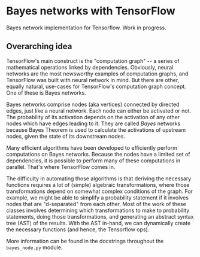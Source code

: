 # Bayes networks with TensorFlow

Bayes network implementation for Tensorflow. Work in progress.

## Overarching idea

TensorFlow's main construct is the "computation graph" -- a series of mathematical operations linked by dependencies. Obviously, neural networks are the most newsworthy examples of computation graphs, and TensorFlow was built with neural network in mind. But there are other, equally natural, use-cases for TensorFlow's computation graph concept. One of these is Bayes networks.

Bayes networks comprise nodes (aka vertices) connected by directed edges, just like a neural network. Each node can either be activated or not. The probability of its activation depends on the activation of any other nodes which have edges leading to it. They are called _Bayes_ networks because Bayes Theorem is used to calculate the activations of upstream nodes, given the state of its downstream nodes.

Many efficient algorithms have been developed to efficiently perform computations on Bayes networks. Because the nodes have a limited set of dependencies, it is possible to perform many of these computations in parallel. That's where TensorFlow comes in.

The difficulty in automating those algorithms is that deriving the necessary functions requires a lot of (simple) algebraic transformations, where those transformations depend on somewhat complex conditions of the graph. For example, we might be able to simplify a probability statement if it involves nodes that are "d-separated" from each other. Most of the work of these classes involves determining which transformations to make to probability statements, doing those transformations, and generating an abstract syntax tree (AST) of the results. With the AST in-hand, we can dynamically create the necessary functions (and hence, the Tensorflow ops).

More information can be found in the docstrings throughout the `bayes_node.py` module.
